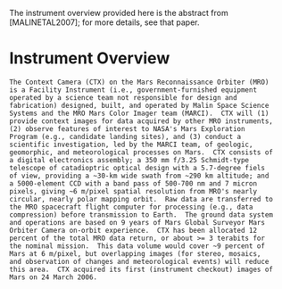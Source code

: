 
 
The instrument overview provided here is the abstract from
[MALINETAL2007]; for more details, see that paper.
 
  Instrument Overview
  ===================
    The Context Camera (CTX) on the Mars Reconnaissance Orbiter (MRO)
    is a Facility Instrument (i.e., government-furnished equipment
    operated by a science team not responsible for design and
    fabrication) designed, built, and operated by Malin Space Science
    Systems and the MRO Mars Color Imager team (MARCI).  CTX will (1)
    provide context images for data acquired by other MRO instruments,
    (2) observe features of interest to NASA's Mars Exploration
    Program (e.g., candidate landing sites), and (3) conduct a
    scientific investigation, led by the MARCI team, of geologic,
    geomorphic, and meteorological processes on Mars.  CTX consists of
    a digital electronics assembly; a 350 mm f/3.25 Schmidt-type
    telescope of catadioptric optical design with a 5.7-degree fiels
    of view, providing a ~30-km wide swath from ~290 km altitude; and
    a 5000-element CCD with a band pass of 500-700 nm and 7 micron
    pixels, giving ~6 m/pixel spatial resolution from MRO's nearly
    circular, nearly polar mapping orbit.  Raw data are transferred to
    the MRO spacecraft flight computer for processing (e.g., data
    compression) before transmission to Earth.  The ground data system
    and operations are based on 9 years of Mars Global Surveyor Mars
    Orbiter Camera on-orbit experience.  CTX has been allocated 12
    percent of the total MRO data return, or about >= 3 terabits for
    the nominal mission.  This data volume would cover ~9 percent of
    Mars at 6 m/pixel, but overlapping images (for stereo, mosaics,
    and observation of changes and meteorological events) will reduce
    this area.  CTX acquired its first (instrument checkout) images of
    Mars on 24 March 2006.

        